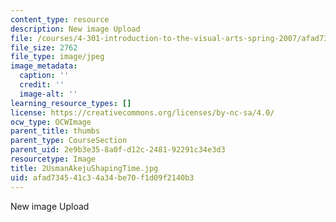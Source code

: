 ```yaml
---
content_type: resource
description: New image Upload
file: /courses/4-301-introduction-to-the-visual-arts-spring-2007/afad734541c34a34be70f1d09f2140b3_2UsmanAkejuShapingTime.jpg
file_size: 2762
file_type: image/jpeg
image_metadata:
  caption: ''
  credit: ''
  image-alt: ''
learning_resource_types: []
license: https://creativecommons.org/licenses/by-nc-sa/4.0/
ocw_type: OCWImage
parent_title: thumbs
parent_type: CourseSection
parent_uid: 2e9b3e35-8a0f-d12c-2481-92291c34e3d3
resourcetype: Image
title: 2UsmanAkejuShapingTime.jpg
uid: afad7345-41c3-4a34-be70-f1d09f2140b3
---
```

New image Upload